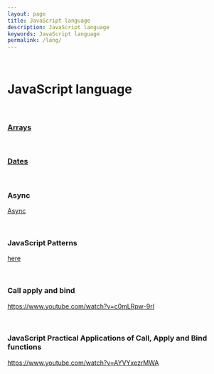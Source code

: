 ```yaml
---
layout: page
title: JavaScript language
description: JavaScript language
keywords: JavaScript language
permalink: /lang/
---
```


<br/>

# JavaScript language

<br/>

### [Arrays](/lang/array/)

<br/>

### [Dates](/lang/array/dates/)

<br/>

### Async

<a href="/lang/async/">Async</a>

<br/>

### JavaScript Patterns

<a href="https://github.com/webmakaka/javascript-patterns">here</a>

<br/>

### Call apply and bind

https://www.youtube.com/watch?v=c0mLRpw-9rI

<br/>

### JavaScript Practical Applications of Call, Apply and Bind functions

https://www.youtube.com/watch?v=AYVYxezrMWA
